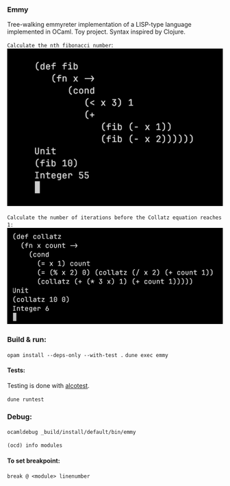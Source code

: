 ### Emmy
Tree-walking emmyreter implementation of a LISP-type language implemented in OCaml. Toy project. Syntax inspired by Clojure. 

`Calculate the nth fibonacci number`:
![](assets/fibonacci.png)

`Calculate the number of iterations before the Collatz equation reaches 1:`
![](assets/collatz.png)

### Build & run:

`opam install --deps-only --with-test .`
`dune exec emmy`

#### Tests:
Testing is done with [alcotest](https://github.com/mirage/alcotest).

`dune runtest`

### Debug:

`ocamldebug _build/install/default/bin/emmy`

`(ocd) info modules`

#### To set breakpoint: 

`break @ <module> linenumber`